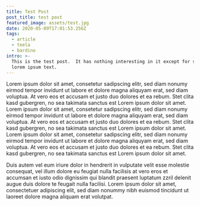 ```yaml
---
title: Test Post
post_title: test post
featured_image: assets/test.jpg
date: 2020-05-09T17:01:53.256Z
tags:
  - article
  - teela
  - bardino
intro: >-
  This is the test post.  It has nothing interesting in it except for some
  lorem ipsum text.
---
```

  Lorem ipsum dolor sit amet, consetetur sadipscing elitr, sed diam nonumy
  eirmod tempor invidunt ut labore et dolore magna aliquyam erat, sed diam
  voluptua. At vero eos et accusam et justo duo dolores et ea rebum. Stet
  clita kasd gubergren, no sea takimata sanctus est Lorem ipsum dolor sit
  amet. Lorem ipsum dolor sit amet, consetetur sadipscing elitr, sed diam
  nonumy eirmod tempor invidunt ut labore et dolore magna aliquyam erat, sed
  diam voluptua. At vero eos et accusam et justo duo dolores et ea rebum. Stet
  clita kasd gubergren, no sea takimata sanctus est Lorem ipsum dolor sit
  amet. Lorem ipsum dolor sit amet, consetetur sadipscing elitr, sed diam
  nonumy eirmod tempor invidunt ut labore et dolore magna aliquyam erat, sed
  diam voluptua. At vero eos et accusam et justo duo dolores et ea rebum. Stet
  clita kasd gubergren, no sea takimata sanctus est Lorem ipsum dolor sit
  amet.


  Duis autem vel eum iriure dolor in hendrerit in vulputate velit esse
  molestie consequat, vel illum dolore eu feugiat nulla facilisis at vero eros
  et accumsan et iusto odio dignissim qui blandit praesent luptatum zzril
  delenit augue duis dolore te feugait nulla facilisi. Lorem ipsum dolor sit
  amet, consectetuer adipiscing elit, sed diam nonummy nibh euismod tincidunt
  ut laoreet dolore magna aliquam erat volutpat.


